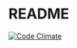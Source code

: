 # README
[![Code Climate](https://codeclimate.com/github/antond/movielens_demo/badges/gpa.svg)](https://codeclimate.com/github/antond/movielens_demo)
